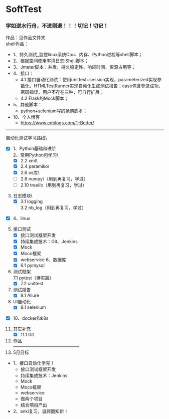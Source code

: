 # SoftTest
### 学如逆水行舟，不进则退！！！切记！切记！
作品：见作品文件夹\
shell作品：
- 1、持久测试_监控linux系统Cpu、内存、Python进程等shell脚本；
- 2、根据空间使用率清日志:Shell脚本；
- 3、Jmeter脚本：并发、持久稳定性、响应时间、资源占用等；
- 4、接口：
  - 4.1 接口自动化测试：使用unittest+session实现，parameterized实现参数化，HTMLTestRunner实现自动化生成测试报告；case包含登录成功、密码错误、用户不存在三种，可自行扩展；
  - 4.2 Flask的Mock脚本；
- 5、其他脚本：
  - python+selenium写的抢购脚本；
- 10、个人博客
  - https://www.cnblogs.com/T-Better/
----------------------------
自动化测试学习路线\
+ [x] 1、Python基础和进阶\
2、常用Python包学习\
    + [x] 2.2 xml\
    + [x] 2.4 paramiko\
    + [x] 2.6 os库\
    + [ ] 2.8 numpy\（用到再复习，学过）
    + [ ] 2.10 treelib（用到再复习，学过） 
3. 日志模块\
    + [x] 3.1 logging\
    3.2 nb_log（用到再复习，学过）
+ [x] 4、linux
5. 接口测试
    + [x]  接口测试框架开发
    + [x]  持续集成技术：Git、Jenkins
    + [x]  Mock
    + [x]  Moco框架
    + [x]  webservice
6、数据库
    + [x] 6.1 pymysql
7. 测试框架\
    7.1 pytest（待实践）
    + [x] 7.2 unittest
8. 测试报告
    + [x] 8.1 Allure
9. UI自动化
    + [x] 9.1 selenium
+ [x] 10、docker和k8s
11. 其它补充
    + [x] 11.1 Git
12. 作品\
———————————————
13. 5月目标
- 1、接口自动化学完！
    - 接口测试框架开发
    - 持续集成技术：Jenkins
    - Mock
    - Moco框架
    - webservice
    - 做两个项目
    - 结合项目产出
- 2、anki复习，温顾而知新！
